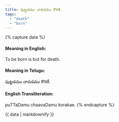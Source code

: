 ```yaml
---
title: పుట్టడము చావడము కొరకే.
tags:
  - "death"
  - "born"
---
```


{% capture data %}
#### Meaning in English:
To be born is but for death.

#### Meaning in Telugu:
పుట్టడము చావడము కొరకే.

#### English Transliteration:
puTTaDamu chaavaDamu korakae.
{% endcapture %}

<div class="notice">{{ data | markdownify }}</div>

